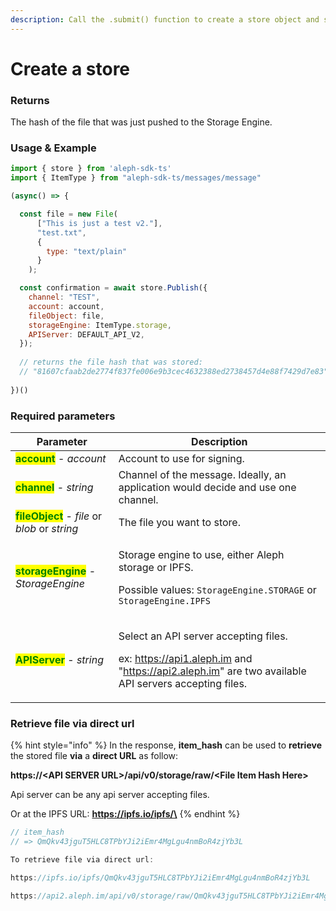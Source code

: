 ```yaml
---
description: Call the .submit() function to create a store object and save a file.
---
```


# Create a store

### Returns

The hash of the file that was just pushed to the Storage Engine.



### Usage & Example

```javascript
import { store } from 'aleph-sdk-ts'
import { ItemType } from "aleph-sdk-ts/messages/message"

(async() => {

  const file = new File(
      ["This is just a test v2."],
      "test.txt",
      {
        type: "text/plain"
      }
    );

  const confirmation = await store.Publish({
    channel: "TEST",
    account: account,
    fileObject: file,
    storageEngine: ItemType.storage,
    APIServer: DEFAULT_API_V2,
  });
  
  // returns the file hash that was stored:
  // "81607cfaab2de2774f837fe006e9b3cec4632388ed2738457d4e88f7429d7e83"
      
})()

```



### Required parameters

| Parameter                                                                       | Description                                                                                                                                                                                                                     |
| ------------------------------------------------------------------------------- | ------------------------------------------------------------------------------------------------------------------------------------------------------------------------------------------------------------------------------- |
| <mark style="color:green;">**account**</mark> - _account_                       | Account to use for signing.                                                                                                                                                                                                     |
| <mark style="color:green;">**channel**</mark> - _string_                        | Channel of the message. Ideally, an application would decide and use one channel.                                                                                                                                               |
| <mark style="color:green;">**fileObject**</mark> - _file_ or _blob_ or _string_ | The file you want to store.                                                                                                                                                                                                     |
| <mark style="color:green;">**storageEngine**</mark> - _StorageEngine_           | <p>Storage engine to use, either Aleph storage or IPFS. </p><p>Possible values: <code>StorageEngine.STORAGE</code> or <code>StorageEngine.IPFS</code></p>                                                                       |
| <mark style="color:green;">**APIServer**</mark> - _string_                      | <p>Select an API server accepting files.</p><p>ex: <a href="https://api2.aleph.im">https://api1.aleph.im</a> and "<a href="https://api2.aleph.im">https://api2.aleph.im</a>" are two available API servers accepting files.</p> |

###

### Retrieve file via direct url

{% hint style="info" %}
In the response, **item\_hash** can be used to **retrieve** the stored file **via** a **direct URL** as follow:

**https://\<API SERVER URL>/api/v0/storage/raw/\<File Item Hash Here>**

Api server can be any api server accepting files.



Or at the IPFS URL: **https://ipfs.io/ipfs/\<File Item Hash Here>**
{% endhint %}

```javascript
// item_hash
// => QmQkv43jguT5HLC8TPbYJi2iEmr4MgLgu4nmBoR4zjYb3L

To retrieve file via direct url:

https://ipfs.io/ipfs/QmQkv43jguT5HLC8TPbYJi2iEmr4MgLgu4nmBoR4zjYb3L

https://api2.aleph.im/api/v0/storage/raw/QmQkv43jguT5HLC8TPbYJi2iEmr4MgLgu4nmBoR4zjYb3L
```
